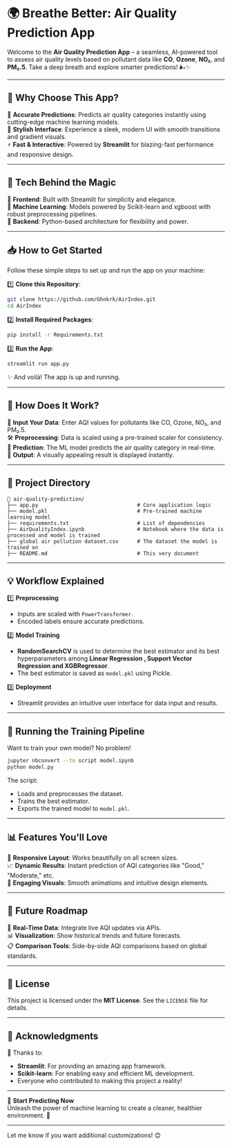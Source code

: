 # 🌍 **Breathe Better: Air Quality Prediction App**  
Welcome to the **Air Quality Prediction App** – a seamless, AI-powered tool to assess air quality levels based on pollutant data like **CO**, **Ozone**, **NO₂**, and **PM₂.5**. Take a deep breath and explore smarter predictions! 🌬️✨  

---

## 🌟 **Why Choose This App?**  
🔮 **Accurate Predictions**: Predicts air quality categories instantly using cutting-edge machine learning models.  
🎨 **Stylish Interface**: Experience a sleek, modern UI with smooth transitions and gradient visuals.  
⚡ **Fast & Interactive**: Powered by **Streamlit** for blazing-fast performance and responsive design.  

---

## 🔧 **Tech Behind the Magic**  
🔹 **Frontend**: Built with Streamlit for simplicity and elegance.  
🔹 **Machine Learning**: Models powered by Scikit-learn and xgboost with robust preprocessing pipelines.  
🔹 **Backend**: Python-based architecture for flexibility and power.  

---

## 📥 **How to Get Started**  
Follow these simple steps to set up and run the app on your machine:  

1️⃣ **Clone this Repository**:  
```bash  
git clone https://github.com/Ghnkrk/AirIndex.git  
cd AirIndex
```  

2️⃣ **Install Required Packages**:  
```bash  
pip install -r Requirements.txt  
```  

3️⃣ **Run the App**:  
```bash  
streamlit run app.py  
```  

✨ And voilà! The app is up and running.  

---

## 🎯 **How Does It Work?**  
📝 **Input Your Data**: Enter AQI values for pollutants like CO, Ozone, NO₂, and PM₂.5.  
🛠️ **Preprocessing**: Data is scaled using a pre-trained scaler for consistency.  
🤖 **Prediction**: The ML model predicts the air quality category in real-time.  
🎉 **Output**: A visually appealing result is displayed instantly.  

---

## 📂 **Project Directory**  
```
📁 air-quality-prediction/
├── app.py                                # Core application logic  
├── model.pkl                             # Pre-trained machine learning model  
├── requirements.txt                      # List of dependencies  
├── AirQualityIndex.ipynb                 # Notebook where the data is processed and model is trained
├── global air pollution dataset.csv      # The dataset the model is trained on
├── README.md                             # This very document
```  

---

## 💡 **Workflow Explained**  
1️⃣ **Preprocessing**  
   - Inputs are scaled with `PowerTransformer`.  
   - Encoded labels ensure accurate predictions.  

2️⃣ **Model Training**  
   - **RandomSearchCV** is used to determine the best estimator and its best hyperparameters among **Linear Regression , Support Vector Regression and XGBRegressor**.  
   - The best estimator is saved as `model.pkl` using Pickle.  

3️⃣ **Deployment**  
   - Streamlit provides an intuitive user interface for data input and results.  

---

## 🚀 **Running the Training Pipeline**  
Want to train your own model? No problem!  

```bash
jupyter nbconvert --to script model.ipynb
python model.py
```  

The script:  
- Loads and preprocesses the dataset.  
- Trains the best estimator.  
- Exports the trained model to `model.pkl`.  

---

## 📊 **Features You'll Love**  
🌈 **Responsive Layout**: Works beautifully on all screen sizes.  
📈 **Dynamic Results**: Instant prediction of AQI categories like "Good," "Moderate," etc.  
🎨 **Engaging Visuals**: Smooth animations and intuitive design elements.  

---

## 🚧 **Future Roadmap**  
🔄 **Real-Time Data**: Integrate live AQI updates via APIs.  
📊 **Visualization**: Show historical trends and future forecasts.  
📋 **Comparison Tools**: Side-by-side AQI comparisons based on global standards.  

---

## 📜 **License**  
This project is licensed under the **MIT License**. See the `LICENSE` file for details.  

---

## 🙏 **Acknowledgments**  
💖 Thanks to:  
- **Streamlit**: For providing an amazing app framework.  
- **Scikit-learn**: For enabling easy and efficient ML development.  
- Everyone who contributed to making this project a reality!  

---

🌟 **Start Predicting Now**  
Unleash the power of machine learning to create a cleaner, healthier environment. 🌱  

---

Let me know if you want additional customizations! 😊
